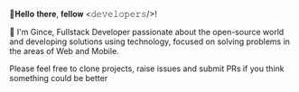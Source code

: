 👋𝐇𝐞𝐥𝐥𝐨 𝐭𝐡𝐞𝐫𝐞, 𝐟𝐞𝐥𝐥𝐨𝐰 <𝚍𝚎𝚟𝚎𝚕𝚘𝚙𝚎𝚛𝚜/>!

👀 I'm Gince, Fullstack Developer passionate about the open-source world and developing solutions using technology, focused on solving problems in the areas of Web and Mobile.

Please feel free to clone projects, raise issues and submit PRs if you think something could be better
